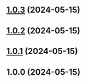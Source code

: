 ## [1.0.3](https://github.com/LerianStudio/midaz-helm/compare/v1.0.2...v1.0.3) (2024-05-15)

## [1.0.2](https://github.com/LerianStudio/midaz-helm/compare/v1.0.1...v1.0.2) (2024-05-15)

## [1.0.1](https://github.com/LerianStudio/midaz-helm/compare/v1.0.0...v1.0.1) (2024-05-15)

## 1.0.0 (2024-05-15)
